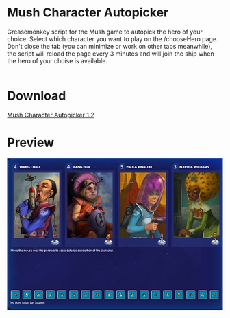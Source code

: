 # Mush Character Autopicker
Greasemonkey script for the Mush game to autopick the hero of your choice.
Select which character you want to play on the /chooseHero page.
Don't close the tab (you can minimize or work on other tabs meanwhile), the script will reload the page every 3 minutes and will join the ship when the hero of your choise is available.
<br>
<br>
# Download
<a href="https://github.com/HwangLiu/Mush-Character-Autopicker/raw/master/MCA_1.2.user.js"> Mush Character Autopicker 1.2 </a>
# Preview
<img src="https://raw.githubusercontent.com/HwangLiu/Mush-Character-Autopicker/master/15466973424380.jpg" alt="Example">

